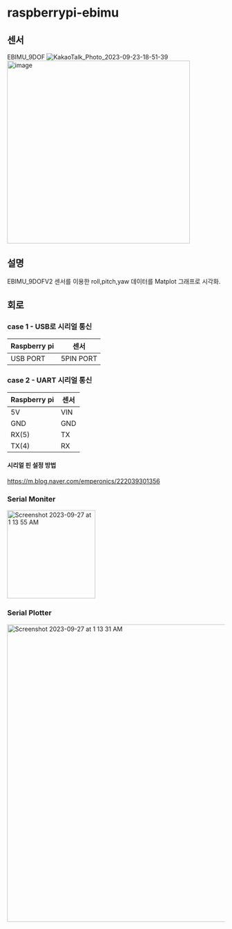 # raspberrypi-ebimu

## 센서 
EBIMU_9DOF
![KakaoTalk_Photo_2023-09-23-18-51-39](https://github.com/taeseokyang/arduino-ebimu-sensor/assets/136783693/c5f34991-6b49-4232-9669-e9451e0ed461)
<img width="423" alt="image" src="https://github.com/taeseokyang/arduino-ebimu-sensor/assets/136783693/c77a135e-a92b-49fd-aa26-529e0a934bb2">

## 설명
EBIMU_9DOFV2 센서를 이용한 roll,pitch,yaw 데이터를 Matplot 그래프로 시각화.</br>

## 회로

### case 1 - USB로 시리얼 통신
|Raspberry pi|센서|
|---|---|
|USB PORT|5PIN PORT|

### case 2 - UART 시리얼 통신
|Raspberry pi|센서|
|---|---|
|5V|VIN|
|GND|GND|
|RX(5)|TX|
|TX(4)|RX|

#### 시리얼 핀 설정 방법 
https://m.blog.naver.com/emperonics/222039301356

### Serial Moniter
<img width="204" alt="Screenshot 2023-09-27 at 1 13 55 AM" src="https://github.com/taeseokyang/raspberrypi-ebimu-sensor/assets/136783693/2ba39273-0ef7-4761-8f2c-3d21aafac87f">

### Serial Plotter
<img width="688" alt="Screenshot 2023-09-27 at 1 13 31 AM" src="https://github.com/taeseokyang/raspberrypi-ebimu-sensor/assets/136783693/a0663fc1-d1b0-4893-9f66-81a67862cdbd">



